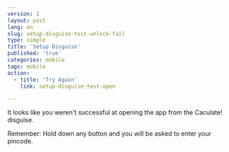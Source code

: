 ```yaml
---
version: 1
layout: post
lang: en
slug: setup-disguise-test-unlock-fail
type: simple
title: 'Setup Disguise'
published: 'true'
categories: mobile
tags: mobile
action:
  - title: 'Try Again'
    link: setup-disguise-test-open

---
```


It looks like you weren't successful at opening the app from the Caculate! disguise. 

Remember: Hold down any button and you will be asked to enter your pincode.